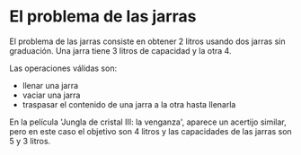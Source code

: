# El problema de las jarras

El problema de las jarras consiste en obtener 2 litros usando dos jarras
sin graduación. Una jarra tiene 3 litros de capacidad y la otra 4.

Las operaciones válidas son:
- llenar una jarra
- vaciar una jarra
- traspasar el contenido de una jarra a la otra hasta llenarla

En la película 'Jungla de cristal III: la venganza', aparece un acertijo
similar, pero en este caso el objetivo son 4 litros y las capacidades de
las jarras son 5 y 3 litros.

